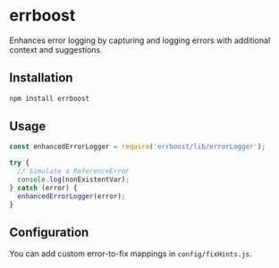 # errboost

Enhances error logging by capturing and logging errors with additional context and suggestions.

## Installation

```bash
npm install errboost
```

## Usage

```javascript
const enhancedErrorLogger = require('errboost/lib/errorLogger');

try {
  // Simulate a ReferenceError
  console.log(nonExistentVar);
} catch (error) {
  enhancedErrorLogger(error);
}
```

## Configuration

You can add custom error-to-fix mappings in `config/fixHints.js`.
